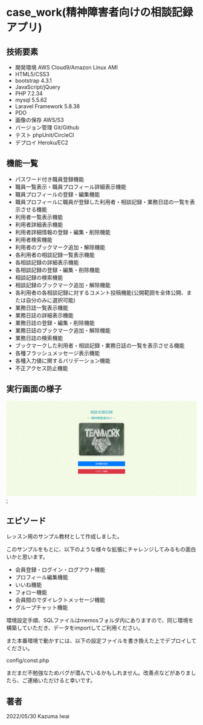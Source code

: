 # case_work(精神障害者向けの相談記録アプリ)

## 技術要素

- 開発環境 AWS Cloud9/Amazon Linux AMI
- HTML5/CSS3
- bootstrap 4.3.1
- JavaScript/jQuery
- PHP 7.2.34
- mysql 5.5.62
- Laravel Framework 5.8.38
- PDO
- 画像の保存 AWS/S3
- バージョン管理 Git/Github
- テスト phpUnit/CircleCI
- デプロイ Heroku/EC2

## 機能一覧

- パスワード付き職員登録機能
- 職員一覧表示・職員プロフィール詳細表示機能
- 職員プロフィールの登録・編集機能
- 職員プロフィールに職員が登録した利用者・相談記録・業務日誌の一覧を表示させる機能
- 利用者一覧表示機能
- 利用者詳細表示機能
- 利用者詳細情報の登録・編集・削除機能
- 利用者検索機能
- 利用者のブックマーク追加・解除機能
- 各利用者の相談記録一覧表示機能
- 各相談記録の詳細表示機能
- 各相談記録の登録・編集・削除機能
- 相談記録の検索機能
- 相談記録のブックマーク追加・解除機能
- 各利用者の各相談記録に対するコメント投稿機能(公開範囲を全体公開、または自分のみに選択可能)
- 業務日誌一覧表示機能
- 業務日誌の詳細表示機能
- 業務日誌の登録・編集・削除機能
- 業務日誌のブックマーク追加・解除機能
- 業務日誌の検索機能
- ブックマークした利用者・相談記録・業務日誌の一覧を表示させる機能
- 各種フラッシュメッセージ表示機能
- 各種入力値に関するバリデーション機能
- 不正アクセス防止機能

## 実行画面の様子

![ ログイン後の画面 ](public/images/top.jpg);


## エピソード

レッスン用のサンプル教材として作成しました。

このサンプルをもとに、以下のような様々な拡張にチャレンジしてみるもの面白いかと思います。

- 会員登録・ログイン・ログアウト機能
- プロフィール編集機能
- いいね機能
- フォロー機能
- 会員間のでダイレクトメッセージ機能
- グループチャット機能

環境設定手順、SQLファイルはmemosフォルダ内にありますので、同じ環境を構築していただき、データをimportしてご利用ください。

また本番環境で動かすには、以下の設定ファイルを書き換えた上でデプロイしてください。

config/const.php

まだまだ不勉強なためバグが潜んでいるかもしれません。改善点などがありましたら、ご連絡いただけると幸いです。

## 著者
2022/05/30 Kazuma Iwai